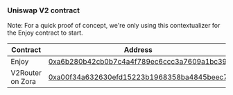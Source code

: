 ### Uniswap V2 contract

Note: For a quick proof of concept, we're only using this contextualizer for the Enjoy contract to start.

| Contract         | Address                                                                                                                   | Chain ID |
| ---------------- | ------------------------------------------------------------------------------------------------------------------------- | -------- |
| Enjoy            | [0xa6b280b42cb0b7c4a4f789ec6ccc3a7609a1bc39](https://www.onceupon.xyz/0xa6b280b42cb0b7c4a4f789ec6ccc3a7609a1bc39:7777777) | 7777777  |
| V2Router on Zora | [0xa00f34a632630efd15223b1968358ba4845beec7](https://www.onceupon.xyz/0xa00f34a632630efd15223b1968358ba4845beec7:7777777) | 7777777  |
